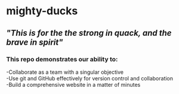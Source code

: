 # mighty-ducks
## *"This is for the the strong in quack, and the brave in spirit"*
### This repo demonstrates our ability to:
-Collaborate as a team with a singular objective  
-Use git and GitHub effectively for version control and collaboration  
-Build a comprehensive website in a matter of minutes  
